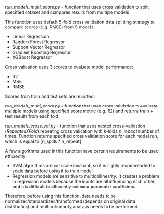 *run_models_multi_score.py* - function that uses cross validation to split specified dataset and compares results from multiple models 

This function uses default 5-fold cross validation data splitting strategy to compare scores (e.g. RMSE) from 5 models:
- Linear Regression 
- Random Forest Regressor
- Support Vector Regressor
- Gradient Boosting Regressor
- XGBoost Regressor

Cross validation uses 3 scores to evaluate model performance:
- R2
- MSE
- RMSE 

Scores from train and test sets are reported.

*run_models_multi_score.py* - function that uses cross validation to evaluate multiple models using specified score metric (e.g. R2) and returns train + test results from each fold

*run_models_cross_val.py* - function that uses nested cross-validation (*RepeatedKFold*) repeating cross validation with k-folds *n_repeat* number of times. Function returns specified cross validation score for each model run, which is equal to [n_splits * n_repeat]

A few algorithms used in this function have certain requirements to be used efficiently:
- SVM algorithms are not scale invariant, so it is highly recommended to scale data before using it to train model
- Regression models are sensitive to multicollinearity. It creates a problem in regression models because the inputs are all influencing each other, and it is difficult to efficeintly estimate paramater coeffieints.

Therefore, before using this function, data needs to be normalized/standardized/transformed (depends on original data distribution) and multicollinearity analysis needs to be performed. 

